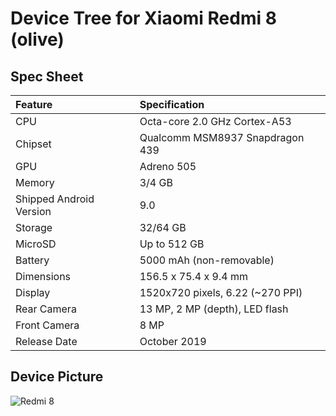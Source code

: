 # Device Tree for Xiaomi Redmi 8 (olive)

## Spec Sheet

| Feature                 | Specification                     |
| :---------------------- | :-------------------------------- |
| CPU                     | Octa-core 2.0 GHz Cortex-A53      |
| Chipset                 | Qualcomm MSM8937 Snapdragon 439   |
| GPU                     | Adreno 505                        |
| Memory                  | 3/4 GB                            |
| Shipped Android Version | 9.0                               |
| Storage                 | 32/64 GB                          |
| MicroSD                 | Up to 512 GB                      |
| Battery                 | 5000 mAh (non-removable)          |
| Dimensions              | 156.5 x 75.4 x 9.4 mm             |
| Display                 | 1520x720 pixels, 6.22 (~270 PPI)  |
| Rear Camera             | 13 MP, 2 MP (depth), LED flash    |
| Front Camera            | 8 MP                              |
| Release Date            | October 2019                      |

## Device Picture

![Redmi 8](https://fdn2.gsmarena.com/vv/bigpic/xiaomi-redmi-8.jpg "Redmi 8")
